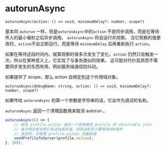 # autorunAsync

`autorunAsync(action: () => void, minimumDelay?: number, scope?)`

基本同 `autorun` 一样，但是`autorunAsync`中的`action` 不是同步调用，而是在等待传入的最小毫秒之后异步调用。
`autorunAsync` 将会运行并观察。
当它观察的值更改时，`action`不会立即运行，而是等待 `minimumDelay` 后再重新执行 `action`。

如果在等待这段时间内，就算观察的值多次发生了变化，`action` 仍然只会触发一次，所以在某种意义上，它实现了与事务类似的效果。
这可能对代价高昂而不需要同步发生的东西有用，例如服务端通信防抖动。

如果提供了 scope，那么 action 会绑定到这个作用域对象。

`autorunAsync(debugName: string, action: () => void, minimumDelay?: number, scope?)`

如果传给 `autorunAsync` 的第一个参数是字符串的话，它会作为调试的名称。

`autorunAsync` 返回一个清理函数用来取消 autorun 。

```javascript
autorunAsync(() => {
	// 假设 profile.asJson 返回一个用来展现 profile 的 observable json
	// 每次改变都会把它发送到服务端，但发送前至少要等待300毫秒
	// 发送时，将使用 profile.asJson 的最新值
	sendProfileToServer(profile.asJson);
}, 300);
```
